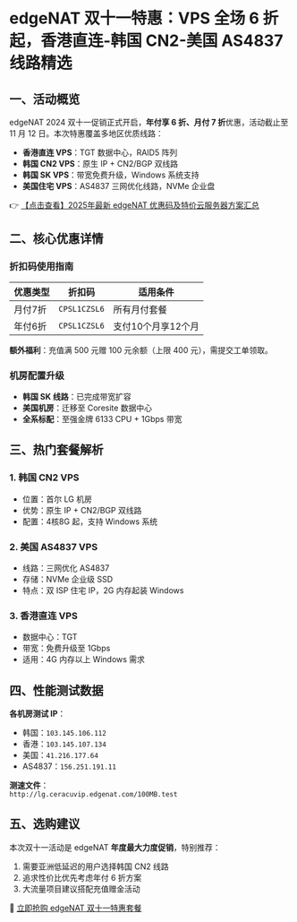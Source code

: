 # edgeNAT 双十一特惠：VPS 全场 6 折起，香港直连-韩国 CN2-美国 AS4837 线路精选

## 一、活动概览

edgeNAT 2024 双十一促销正式开启，**年付享 6 折、月付 7 折**优惠，活动截止至 11 月 12 日。本次特惠覆盖多地区优质线路：

- **香港直连 VPS**：TGT 数据中心，RAID5 阵列
- **韩国 CN2 VPS**：原生 IP + CN2/BGP 双线路
- **韩国 SK VPS**：带宽免费升级，Windows 系统支持
- **美国住宅 VPS**：AS4837 三网优化线路，NVMe 企业盘

👉 [【点击查看】2025年最新 edgeNAT 优惠码及特价云服务器方案汇总](https://bit.ly/edgenat)

## 二、核心优惠详情

### 折扣码使用指南
| 优惠类型 | 折扣码       | 适用条件          |
|----------|--------------|-------------------|
| 月付7折  | `CPSL1CZSL6` | 所有月付套餐      |
| 年付6折  | `CPSL1CZSL6` | 支付10个月享12个月|

**额外福利**：充值满 500 元赠 100 元余额（上限 400 元），需提交工单领取。

### 机房配置升级
- **韩国 SK 线路**：已完成带宽扩容
- **美国机房**：迁移至 Coresite 数据中心
- **全系标配**：至强金牌 6133 CPU + 1Gbps 带宽

## 三、热门套餐解析

### 1. 韩国 CN2 VPS
- 位置：首尔 LG 机房
- 优势：原生 IP + CN2/BGP 双线路
- 配置：4核8G 起，支持 Windows 系统

### 2. 美国 AS4837 VPS
- 线路：三网优化 AS4837
- 存储：NVMe 企业级 SSD
- 特点：双 ISP 住宅 IP，2G 内存起装 Windows

### 3. 香港直连 VPS
- 数据中心：TGT
- 带宽：免费升级至 1Gbps
- 适用：4G 内存以上 Windows 需求

## 四、性能测试数据

**各机房测试 IP**：
- 韩国：`103.145.106.112`
- 香港：`103.145.107.134`
- 美国：`41.216.177.64`
- AS4837：`156.251.191.11`

**测速文件**：  
`http://lg.ceracuvip.edgenat.com/100MB.test`

## 五、选购建议

本次双十一活动是 edgeNAT **年度最大力度促销**，特别推荐：
1. 需要亚洲低延迟的用户选择韩国 CN2 线路
2. 追求性价比优先考虑年付 6 折方案
3. 大流量项目建议搭配充值赠金活动

🚀 [立即抢购 edgeNAT 双十一特惠套餐](https://bit.ly/edgenat)